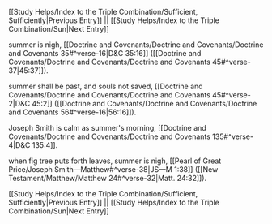 [[Study Helps/Index to the Triple Combination/Sufficient, Sufficiently|Previous Entry]]  ||  [[Study Helps/Index to the Triple Combination/Sun|Next Entry]]

 summer is nigh, [[Doctrine and Covenants/Doctrine and Covenants/Doctrine and Covenants 35#^verse-16|D&C 35:16]] ([[Doctrine and Covenants/Doctrine and Covenants/Doctrine and Covenants 45#^verse-37|45:37]]).

 summer shall be past, and souls not saved, [[Doctrine and Covenants/Doctrine and Covenants/Doctrine and Covenants 45#^verse-2|D&C 45:2]] ([[Doctrine and Covenants/Doctrine and Covenants/Doctrine and Covenants 56#^verse-16|56:16]]).

 Joseph Smith is calm as summer's morning, [[Doctrine and Covenants/Doctrine and Covenants/Doctrine and Covenants 135#^verse-4|D&C 135:4]].

 when fig tree puts forth leaves, summer is nigh, [[Pearl of Great Price/Joseph Smith—Matthew#^verse-38|JS—M 1:38]] ([[New Testament/Matthew/Matthew 24#^verse-32|Matt. 24:32]]).

[[Study Helps/Index to the Triple Combination/Sufficient, Sufficiently|Previous Entry]]  ||  [[Study Helps/Index to the Triple Combination/Sun|Next Entry]]
